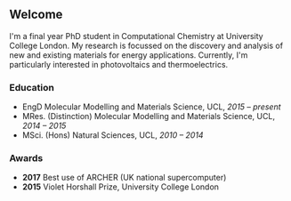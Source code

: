## Welcome

I'm a final year PhD student in Computational Chemistry at University
College London. My research is focussed on the discovery and analysis
of new and existing materials for energy applications. Currently, I'm
particularly interested in photovoltaics and thermoelectrics.

### Education

 - EngD Molecular Modelling and Materials Science, UCL, *2015 – present*
 - MRes. (Distinction) Molecular Modelling and Materials Science, UCL, *2014 – 2015*
 - MSci. (Hons) Natural Sciences, UCL, *2010 – 2014*


### Awards

 - **2017** Best use of ARCHER (UK national supercomputer)
 - **2015** Violet Horshall Prize, University College London
